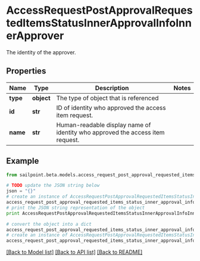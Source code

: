 # AccessRequestPostApprovalRequestedItemsStatusInnerApprovalInfoInnerApprover

The identity of the approver.

## Properties

Name | Type | Description | Notes
------------ | ------------- | ------------- | -------------
**type** | **object** | The type of object that is referenced | 
**id** | **str** | ID of identity who approved the access item request. | 
**name** | **str** | Human-readable display name of identity who approved the access item request. | 

## Example

```python
from sailpoint.beta.models.access_request_post_approval_requested_items_status_inner_approval_info_inner_approver import AccessRequestPostApprovalRequestedItemsStatusInnerApprovalInfoInnerApprover

# TODO update the JSON string below
json = "{}"
# create an instance of AccessRequestPostApprovalRequestedItemsStatusInnerApprovalInfoInnerApprover from a JSON string
access_request_post_approval_requested_items_status_inner_approval_info_inner_approver_instance = AccessRequestPostApprovalRequestedItemsStatusInnerApprovalInfoInnerApprover.from_json(json)
# print the JSON string representation of the object
print AccessRequestPostApprovalRequestedItemsStatusInnerApprovalInfoInnerApprover.to_json()

# convert the object into a dict
access_request_post_approval_requested_items_status_inner_approval_info_inner_approver_dict = access_request_post_approval_requested_items_status_inner_approval_info_inner_approver_instance.to_dict()
# create an instance of AccessRequestPostApprovalRequestedItemsStatusInnerApprovalInfoInnerApprover from a dict
access_request_post_approval_requested_items_status_inner_approval_info_inner_approver_form_dict = access_request_post_approval_requested_items_status_inner_approval_info_inner_approver.from_dict(access_request_post_approval_requested_items_status_inner_approval_info_inner_approver_dict)
```
[[Back to Model list]](../README.md#documentation-for-models) [[Back to API list]](../README.md#documentation-for-api-endpoints) [[Back to README]](../README.md)


